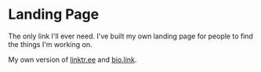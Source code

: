 # Landing Page

The only link I'll ever need. I've built my own landing page for people to find the things I'm working on.

My own version of [linktr.ee](https://linktr.ee/) and [bio.link](https://bio.link/). 
